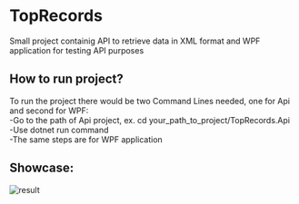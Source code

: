 # TopRecords
Small project containig API to retrieve data in XML format
and WPF application for testing API purposes
## How to run project?
To run the project there would be two Command Lines needed, one for Api and second for WPF:<br />
-Go to the path of Api project, ex. cd your_path_to_project/TopRecords.Api <br />
-Use dotnet run command<br />
-The same steps are for WPF application<br />
## Showcase:
![result](https://github.com/xeedis/TopRecords/assets/81439471/5997a616-50d6-466a-930e-5e1678b8fd27)
